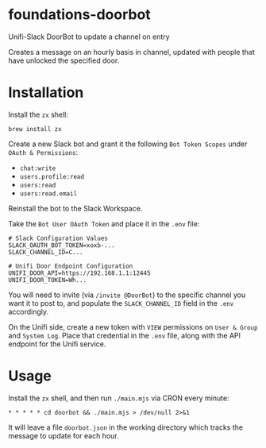 # foundations-doorbot
Unifi-Slack DoorBot to update a channel on entry

Creates a message on an hourly basis in channel, updated with people that have unlocked the specified door.

# Installation

Install the `zx` shell:

```
brew install zx
```

Create a new Slack bot and grant it the following `Bot Token Scopes` under `OAuth & Permissions`:
  * `chat:write`
  * `users.profile:read`
  * `users:read`
  * `users:read.email`

Reinstall the bot to the Slack Workspace.

Take the `Bot User OAuth Token` and place it in the `.env` file:

```
# Slack Configuration Values
SLACK_OAUTH_BOT_TOKEN=xoxb-...
SLACK_CHANNEL_ID=C...

# Unifi Door Endpoint Configuration
UNIFI_DOOR_API=https://192.168.1.1:12445
UNIFI_DOOR_TOKEN=Wh...
```

You will need to invite (via `/invite @DoorBot`) to the specific channel you want it to post to, and populate the `SLACK_CHANNEL_ID` field
in the `.env` accordingly.

On the Unifi side, create a new token with `VIEW` permissions on `User & Group` and `System Log`.  Place that credential in the `.env` file,
along with the API endpoint for the Unifi service.

# Usage

Install the `zx` shell, and then run `./main.mjs` via CRON every minute:

```
* * * * * cd doorbot && ./main.mjs > /dev/null 2>&1
```

It will leave a file `doorbot.json` in the working directory which tracks the message to update for each hour.
